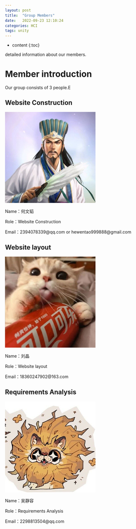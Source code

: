 ```yaml
---
layout: post
title:  "Group Members"
date:   2022-09-23 12:10:24
categories: HCI 
tags: unity 
---
```


* content
{:toc}

detailed information about our members.



<!--more-->

# Member introduction
Our group consists of 3 people.E

## Website Construction

<img src="https://github.com/Ehrgeiz-H/Ehrgeiz-H.github.io/blob/master/images/%E4%BD%95%E6%96%87%E9%9F%AC.jpg" alt="何文韬image" style="width: 300px; height: 300px">
<p>Name：何文韬</p>
<p>Role：Website Construction</p>
<p>Email：2394078339@qq.com or hewentao999888@gmail.com</p>

## Website layout

<img src="https://github.com/Ehrgeiz-H/Ehrgeiz-H.github.io/blob/master/images/%E5%88%98%E6%99%B6.jpg" alt="刘晶image" style="width: 300px; height: 300px">
<p>Name：刘晶</p>
<p>Role：Website layout</p>
<p>Email：18360247902@163.com</p>


## Requirements Analysis

<img src="https://github.com/Ehrgeiz-H/Ehrgeiz-H.github.io/blob/master/images/%E5%90%B4%E9%9D%99%E5%AE%B9.jpg" alt="吴静容image" style="width: 300px; height: 300px">
<p>Name：吴静容</p>
<p>Role：Requirements Analysis</p>
<p>Email：2298813504@qq.com</p>

